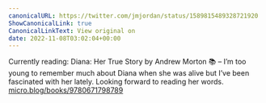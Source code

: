 ```yaml
---
canonicalURL: https://twitter.com/jmjordan/status/1589815489328721920
ShowCanonicalLink: true
CanonicalLinkText: View original on
date: 2022-11-08T03:02:04+00:00
---
```

Currently reading: Diana: Her True Story by Andrew Morton 📚 – I’m too young to remember much about Diana when she was alive but I’ve been fascinated with her lately. Looking forward to reading her words. [micro.blog/books/9780671798789](https://micro.blog/books/9780671798789)